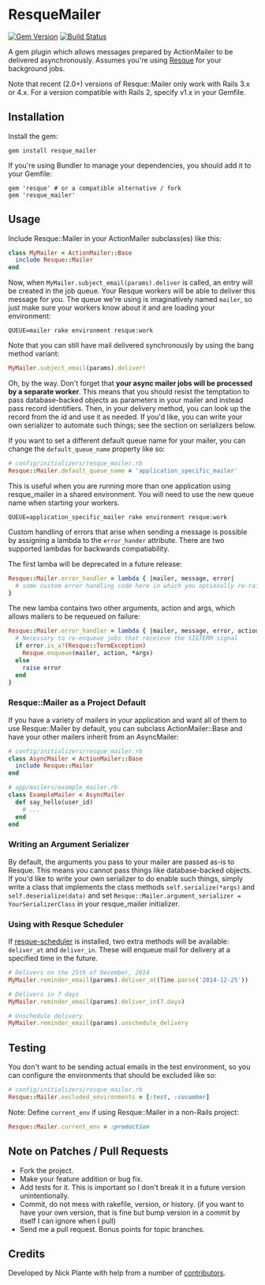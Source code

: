 # ResqueMailer
[![Gem Version](https://badge.fury.io/rb/resque_mailer.png)](http://badge.fury.io/rb/resque_mailer)
[![Build Status](https://secure.travis-ci.org/zapnap/resque_mailer.png)](http://travis-ci.org/zapnap/resque_mailer)

A gem plugin which allows messages prepared by ActionMailer to be delivered
asynchronously. Assumes you're using [Resque](https://github.com/resque/resque)
for your background jobs.

Note that recent (2.0+) versions of Resque::Mailer only work with Rails 3.x or 4.x.
For a version compatible with Rails 2, specify v1.x in your Gemfile.

## Installation

Install the gem:

    gem install resque_mailer

If you're using Bundler to manage your dependencies, you should add it to your Gemfile:

    gem 'resque' # or a compatible alternative / fork
    gem 'resque_mailer'

## Usage

Include Resque::Mailer in your ActionMailer subclass(es) like this:

```ruby
class MyMailer < ActionMailer::Base
  include Resque::Mailer
end
```

Now, when `MyMailer.subject_email(params).deliver` is called, an entry
will be created in the job queue. Your Resque workers will be able to deliver
this message for you. The queue we're using is imaginatively named `mailer`,
so just make sure your workers know about it and are loading your environment:

    QUEUE=mailer rake environment resque:work

Note that you can still have mail delivered synchronously by using the bang
method variant:

```ruby
MyMailer.subject_email(params).deliver!
```

Oh, by the way. Don't forget that **your async mailer jobs will be processed by
a separate worker**. This means that you should resist the temptation to pass
database-backed objects as parameters in your mailer and instead pass record
identifiers. Then, in your delivery method, you can look up the record from
the id and use it as needed. If you'd like, you can write your own serializer
to automate such things; see the section on serializers below.

If you want to set a different default queue name for your mailer, you can
change the `default_queue_name` property like so:

```ruby
# config/initializers/resque_mailer.rb
Resque::Mailer.default_queue_name = 'application_specific_mailer'
```

This is useful when you are running more than one application using
resque_mailer in a shared environment. You will need to use the new queue
name when starting your workers.

    QUEUE=application_specific_mailer rake environment resque:work

Custom handling of errors that arise when sending a message is possible by
assigning a lambda to the `error_hander` attribute. There are two supported
lambdas for backwards compatiability.

The first lamba will be deprecated in a future release:

```ruby
Resque::Mailer.error_handler = lambda { |mailer, message, error|
  # some custom error handling code here in which you optionally re-raise the error
}
```

The new lamba contains two other arguments, action and args, which allows
mailers to be requeued on failure:

```ruby
Resque::Mailer.error_handler = lambda { |mailer, message, error, action, args|
  # Necessary to re-enqueue jobs that receieve the SIGTERM signal
  if error.is_a?(Resque::TermException)
    Resque.enqueue(mailer, action, *args)
  else
    raise error
  end
}
```

### Resque::Mailer as a Project Default

If you have a variety of mailers in your application and want all of them to use
Resque::Mailer by default, you can subclass ActionMailer::Base and have your
other mailers inherit from an AsyncMailer:
```ruby
# config/initializers/resque_mailer.rb
class AsyncMailer < ActionMailer::Base
  include Resque::Mailer
end

# app/mailers/example_mailer.rb
class ExampleMailer < AsyncMailer
  def say_hello(user_id)
    # ...
  end
end
```

### Writing an Argument Serializer

By default, the arguments you pass to your mailer are passed as-is to Resque. This
means you cannot pass things like database-backed objects. If you'd like to write
your own serializer to do enable such things, simply write a class that implements
the class methods `self.serialize(*args)` and `self.deserialize(data)` and set
`Resque::Mailer.argument_serializer = YourSerializerClass` in your resque_mailer
initializer.

### Using with Resque Scheduler

If [resque-scheduler](https://github.com/bvandenbos/resque-scheduler) is
installed, two extra methods will be available: `deliver_at` and `deliver_in`.
These will enqueue mail for delivery at a specified time in the future.

```ruby
# Delivers on the 25th of December, 2014
MyMailer.reminder_email(params).deliver_at(Time.parse('2014-12-25'))

# Delivers in 7 days
MyMailer.reminder_email(params).deliver_in(7.days)

# Unschedule delivery
MyMailer.reminder_email(params).unschedule_delivery
```
## Testing

You don't want to be sending actual emails in the test environment, so you can
configure the environments that should be excluded like so:
```ruby
# config/initializers/resque_mailer.rb
Resque::Mailer.excluded_environments = [:test, :cucumber]
```

Note: Define `current_env` if using Resque::Mailer in a non-Rails project:
```ruby
Resque::Mailer.current_env = :production
```

## Note on Patches / Pull Requests

* Fork the project.
* Make your feature addition or bug fix.
* Add tests for it. This is important so I don't break it in a future version unintentionally.
* Commit, do not mess with rakefile, version, or history.
  (if you want to have your own version, that is fine but bump version in a commit by itself I can ignore when I pull)
* Send me a pull request. Bonus points for topic branches.

## Credits

Developed by Nick Plante with help from a number of [contributors](https://github.com/zapnap/resque_mailer/contributors).
